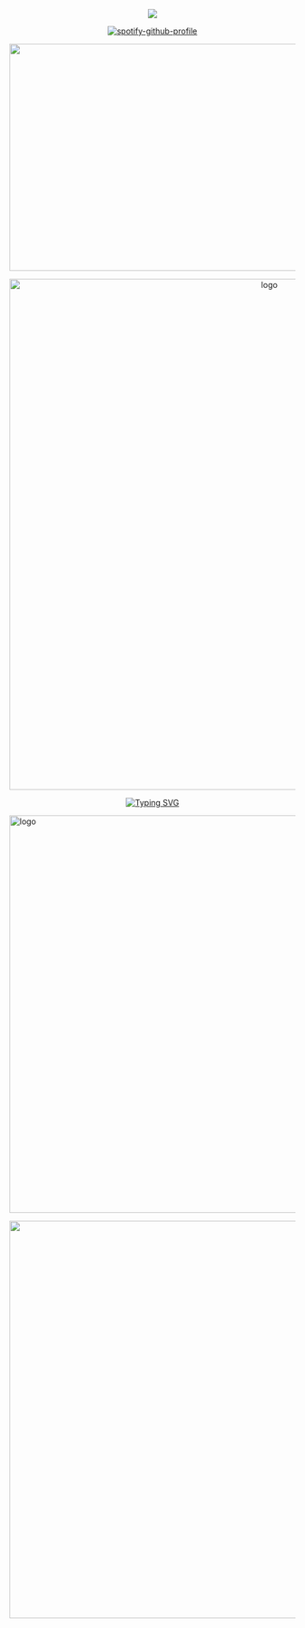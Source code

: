 <div align="center">
  
![](https://komarev.com/ghpvc/?username=Ovrpheus&label=stalkers:&color=bebebe&style=plastic)


  
  [![spotify-github-profile](https://spotify-github-profile.kittinanx.com/api/view?uid=3162fbvqohxiqg4shs7uy3b5uvby&cover_image=false&theme=default&show_offline=false&background_color=707070&interchange=true&bar_color=ebebeb&bar_color_cover=true)](https://github.com/kittinan/spotify-github-profile)
  


<img src="https://files.catbox.moe/jpmd6i.gif" width="700" height="400"/></p>
<div align="center">

<img src="https://files.catbox.moe/zkhgbn.png" alt="logo"  width="900" height="auto" />

<p align="middle"><a href="https://git.io/typing-svg"><img src="https://readme-typing-svg.demolab.com?font=Fira+Code&size=18&pause=1000&color=707070&multiline=true&width=435&lines=Has+been+the+treasure+of+my+life." alt="Typing SVG" /></a></p>
<p align="left"> <img src="https://files.catbox.moe/gqz35d.png" alt="logo"  width="700" height="auto" /></p></p> <p align="right"><img src="https://files.catbox.moe/5orgc5.png" alt="logo"  width="700" height="auto" /></p>

